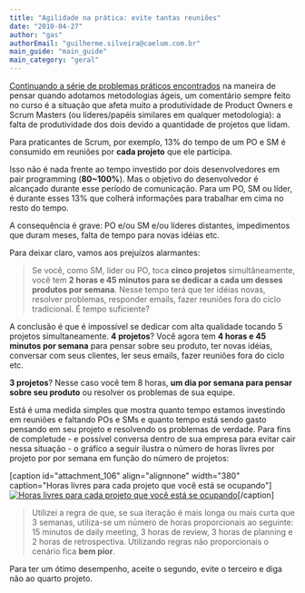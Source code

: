 ```yaml
---
title: "Agilidade na prática: evite tantas reuniões"
date: "2010-04-27"
author: "gas"
authorEmail: "guilherme.silveira@caelum.com.br"
main_guide: "main_guide"
main_category: "geral"
---
```


[Continuando a série de problemas práticos encontrados](http://www.agilenomundoreal.com.br) na maneira de pensar quando adotamos metodologias ágeis, um comentário sempre feito no curso é a situação que afeta muito a produtividade de Product Owners e Scrum Masters (ou líderes/papéis similares em qualquer metodologia): a falta de produtividade dos dois devido a quantidade de projetos que lidam.

Para praticantes de Scrum, por exemplo, 13% do tempo de um PO e SM é consumido em reuniões por **cada projeto** que ele participa.

Isso não é nada frente ao tempo investido por dois desenvolvedores em pair programming (**80~100%**). Mas o objetivo do desenvolvedor é alcançado durante esse período de comunicação. Para um PO, SM ou líder, é durante esses 13% que colherá informações para trabalhar em cima no resto do tempo.

A consequência é grave: PO e/ou SM e/ou líderes distantes, impedimentos que duram meses, falta de tempo para novas idéias etc.

Para deixar claro, vamos aos prejuízos alarmantes:

> Se você, como SM, líder ou PO, toca **cinco projetos** simultâneamente, você tem **2 horas e 45 minutos para se dedicar a cada um desses produtos por semana**. Nesse tempo terá que ter idéias novas, resolver problemas, responder emails, fazer reuniões fora do ciclo tradicional. É tempo suficiente?

A conclusão é que é impossível se dedicar com alta qualidade tocando 5 projetos simultaneamente. **4 projetos**? Você agora tem **4 horas e 45 minutos por semana** para pensar sobre seu produto, ter novas idéias, conversar com seus clientes, ler seus emails, fazer reuniões fora do ciclo etc.

**3 projetos**? Nesse caso você tem 8 horas, **um dia por semana para pensar sobre seu produto** ou resolver os problemas de sua equipe.

Está é uma medida simples que mostra quanto tempo estamos investindo em reuniões e faltando POs e SMs e quanto tempo está sendo gasto pensando em seu projeto e resolvendo os problemas de verdade. Para fins de completude - e possível conversa dentro de sua empresa para evitar cair nessa situação - o gráfico a seguir ilustra o número de horas livres por projeto por por semana em função do número de projetos:

\[caption id="attachment\_106" align="alignnone" width="380" caption="Horas livres para cada projeto que você está se ocupando"\][![Horas livres para cada projeto que você está se ocupando](http://agilenomundoreal.files.wordpress.com/2010/04/eab7b8eba6bc-1.png "Horas livres por projeto")](http://agilenomundoreal.files.wordpress.com/2010/04/horas-livres-por-projeto.png)\[/caption\]

> Utilizei a regra de que, se sua iteração é mais longa ou mais curta que 3 semanas, utiliza-se um número de horas proporcionais ao seguinte: 15 minutos de daily meeting, 3 horas de review, 3 horas de planning e 2 horas de retrospectiva. Utilizando regras não proporcionais o cenário fica **bem pior**.

Para ter um ótimo desempenho, aceite o segundo, evite o terceiro e diga não ao quarto projeto.
